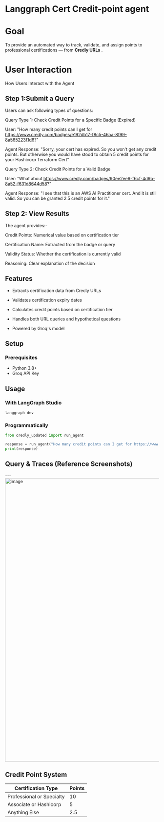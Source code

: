 # Langgraph Cert Credit-point agent

# Goal 
To provide an automated way to track, validate, and assign points to professional certifications — from **Credly URLs** .

# User Interaction 
How Users Interact with the Agent

## Step 1:Submit a Query
Users can ask following types of questions:

Query Type 1: Check Credit Points for a Specific Badge (Expired)

User: "How many credit points can I get for https://www.credly.com/badges/e192db17-f8c5-46aa-8f99-8a565223f1d6?"

Agent Response: "Sorry, your cert has expired. So you won't get any credit points. 
But otherwise you would have stood to obtain 5 credit points for your Hashicorp Terraform Cert"

Query Type 2: Check Credit Points for a Valid Badge

User: "What about https://www.credly.com/badges/90ee2ee9-f6cf-4d9b-8a52-f631d8644d58?"

Agent Response: "I see that this is an AWS AI Practitioner cert. And it is still valid. 
So you can be granted 2.5 credit points for it."

## Step 2: View Results
The agent provides:-

Credit Points: Numerical value based on certification tier

Certification Name: Extracted from the badge or query

Validity Status: Whether the certification is currently valid

Reasoning: Clear explanation of the decision





## Features

- Extracts certification data from Credly URLs

- Validates certification expiry dates

- Calculates credit points based on certification tier

- Handles both URL queries and hypothetical questions

- Powered by Groq's  model

## Setup

### Prerequisites
- Python 3.8+
- Groq API Key

## Usage

### With LangGraph Studio
```bash
langgraph dev
```

### Programmatically
```python
from credly_updated import run_agent

response = run_agent("How many credit points can I get for https://www.credly.com/badges/...")
print(response)
```


## Query & Traces (Reference Screenshots)
---<img width="1901" height="929" alt="image" src="https://github.com/user-attachments/assets/3c4c4a72-5034-4f0c-a418-c51515731d43" />

## Credit Point System

| Certification Type | Points |
|-------------------|--------|
| Professional or Specialty | 10 |
| Associate or Hashicorp | 5 |
| Anything Else | 2.5 |
